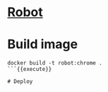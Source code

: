 # [Robot](https://robotframework.org/)


# Build image

```
docker build -t robot:chrome .
```{{execute}}

# Deploy 

